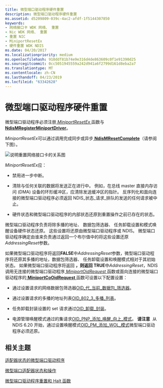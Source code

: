 ```yaml
---
title: 微型端口驱动程序硬件重置
description: 微型端口驱动程序硬件重置
ms.assetid: d5209809-039c-4ac2-afdf-1f5144307850
keywords:
- 网络接口卡 WDK 网络、 重置
- Nic WDK 网络、 重置
- 重置 NIC
- MiniportResetEx
- 硬件重置 WDK NDIS
ms.date: 04/20/2017
ms.localizationpriority: medium
ms.openlocfilehash: 910ddf81b74e9e316d4de863609c0f1e91390d25
ms.sourcegitcommit: 0cc5051945559a242d941a6f2799d161d8eba2a7
ms.translationtype: MT
ms.contentlocale: zh-CN
ms.lasthandoff: 04/23/2019
ms.locfileid: "63342628"
---
```

# <a name="miniport-driver-hardware-reset"></a>微型端口驱动程序硬件重置





微型端口驱动程序必须注册[ *MiniportResetEx* ](https://msdn.microsoft.com/library/windows/hardware/ff559432)函数与[ **NdisMRegisterMiniportDriver**](https://msdn.microsoft.com/library/windows/hardware/ff563654)。

*MiniportResetEx*可以通过调用完成同步或异步[ **NdisMResetComplete**](https://msdn.microsoft.com/library/windows/hardware/ff563663)（请参阅下图）。

![说明重置网络接口卡的关系图](images/207-09.png)

*MiniportResetEx*应：

-   禁用进一步中断。

-   清除与任何关联的数据将发送正在进行中。 例如，在总线 master 直接内存访问 (DMA) 设备的环形缓冲区，应清除发送缓冲区的指针。 反序列化和面向连接的微型端口驱动程序必须返回 NDIS\_状态\_请求\_排队的发送的任何请求被中止。

-   硬件状态和微型端口驱动程序的内部状态还原到重置操作之前已存在的状态。

微型端口驱动程序负责将除多播的地址、 数据包筛选器、 任务卸载设置和模式唤醒设备硬件状态还原。 这些设置将还原由微型端口驱动程序或 NDIS。 微型端口驱动程序确定由谁来负责通过返回一个布尔值中的将这些设置还原*AddressingReset*参数。

如果微型端口驱动程序将返回**FALSE**中*AddressingReset*参数，微型端口驱动程序将还原其多播的地址，数据包筛选器、 任务卸载设置和唤醒模式相对于其初始状态。 如果微型端口驱动程序将返回 **，则返回 TRUE**中*AddressingReset*，NDIS 调用无连接的微型端口驱动程序[ *MiniportOidRequest* ](https://msdn.microsoft.com/library/windows/hardware/ff559416)函数或面向连接的微型端口驱动程序的[ **MiniportCoOidRequest** ](https://msdn.microsoft.com/library/windows/hardware/ff559362)函数可设置以下配置设置：

-   通过设置请求的网络数据包筛选器[OID\_代\_当前\_数据包\_筛选器](https://msdn.microsoft.com/library/windows/hardware/ff569575)。

-   通过设置请求的多播的地址列表[OID\_802\_3\_多播\_列表](https://msdn.microsoft.com/library/windows/hardware/ff569073)。

-   任务卸载封装设置的 set 请求通过[OID\_卸载\_封装](https://msdn.microsoft.com/library/windows/hardware/ff569762)。

-   电源管理唤醒模式通过的集请求[OID\_PNP\_添加\_唤醒\_向上\_模式](https://msdn.microsoft.com/library/windows/hardware/ff569773)。
    **请注意**  从 NDIS 6.20 开始，通过设置唤醒模式[OID\_PM\_添加\_WOL\_模式](https://msdn.microsoft.com/library/windows/hardware/ff569764)微型端口驱动程序必须还原。

     

## <a name="related-topics"></a>相关主题


[适配器状态的微型端口驱动程序](adapter-states-of-a-miniport-driver.md)

[微型端口适配器状态和操作](miniport-adapter-states-and-operations.md)

[微型端口驱动程序重置和 Halt 函数](https://msdn.microsoft.com/library/windows/hardware/ff564064)

 

 






